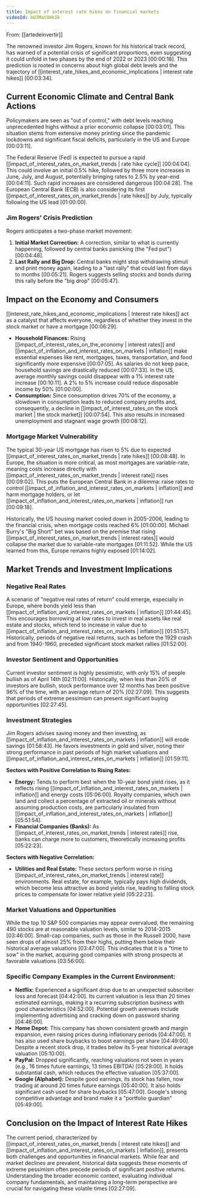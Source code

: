 ```yaml
---
title: Impact of interest rate hikes on financial markets
videoId: bU3MatOHkIk
---
```


From: [[artedeinvertir]] <br/> 

The renowned investor Jim Rogers, known for his historical track record, has warned of a potential crisis of significant proportions, even suggesting it could unfold in two phases by the end of 2022 or 2023 <a class="yt-timestamp" data-t="00:00:18">[00:00:18]</a>. This prediction is rooted in concerns about high global debt levels and the trajectory of [[interest_rate_hikes_and_economic_implications | interest rate hikes]] <a class="yt-timestamp" data-t="00:03:34">[00:03:34]</a>.

## Current Economic Climate and Central Bank Actions

Policymakers are seen as "out of control," with debt levels reaching unprecedented highs without a prior economic collapse <a class="yt-timestamp" data-t="00:03:01">[00:03:01]</a>. This situation stems from extensive money printing since the pandemic lockdowns and significant fiscal deficits, particularly in the US and Europe <a class="yt-timestamp" data-t="00:03:11">[00:03:11]</a>.

The Federal Reserve (Fed) is expected to pursue a rapid [[impact_of_interest_rates_on_market_trends | rate hike cycle]] <a class="yt-timestamp" data-t="00:04:04">[00:04:04]</a>. This could involve an initial 0.5% hike, followed by three more increases in June, July, and August, potentially bringing rates to 2.5% by year-end <a class="yt-timestamp" data-t="00:04:11">[00:04:11]</a>. Such rapid increases are considered dangerous <a class="yt-timestamp" data-t="00:04:28">[00:04:28]</a>. The European Central Bank (ECB) is also considering its first [[impact_of_interest_rates_on_market_trends | rate hikes]] by July, typically following the US lead <a class="yt-timestamp" data-t="01:00:00">[01:00:00]</a>.

### Jim Rogers' Crisis Prediction
Rogers anticipates a two-phase market movement:
1.  **Initial Market Correction:** A correction, similar to what is currently happening, followed by central banks panicking (the "Fed put") <a class="yt-timestamp" data-t="00:04:48">[00:04:48]</a>.
2.  **Last Rally and Big Drop:** Central banks might stop withdrawing stimuli and print money again, leading to a "last rally" that could last from days to months <a class="yt-timestamp" data-t="00:05:21">[00:05:21]</a>. Rogers suggests selling stocks and bonds during this rally before the "big drop" <a class="yt-timestamp" data-t="00:05:47">[00:05:47]</a>.

## Impact on the Economy and Consumers

[[interest_rate_hikes_and_economic_implications | Interest rate hikes]] act as a catalyst that affects everyone, regardless of whether they invest in the stock market or have a mortgage <a class="yt-timestamp" data-t="00:06:29">[00:06:29]</a>.

*   **Household Finances:** Rising [[impact_of_interest_rates_on_the_economy | interest rates]] and [[impact_of_inflation_and_interest_rates_on_markets | inflation]] make essential expenses like rent, mortgages, taxes, transportation, and food significantly more expensive <a class="yt-timestamp" data-t="00:07:05">[00:07:05]</a>. As salaries do not keep pace, household savings are drastically reduced <a class="yt-timestamp" data-t="00:07:33">[00:07:33]</a>. In the US, average monthly savings could disappear with a 1% interest rate increase <a class="yt-timestamp" data-t="00:10:11">[00:10:11]</a>. A 2% to 5% increase could reduce disposable income by 50% <a class="yt-timestamp" data-t="01:00:00">[01:00:00]</a>.
*   **Consumption:** Since consumption drives 70% of the economy, a slowdown in consumption leads to reduced company profits and, consequently, a decline in [[impact_of_interest_rates_on the stock market | the stock market]] <a class="yt-timestamp" data-t="00:07:54">[00:07:54]</a>. This also results in increased unemployment and stagnant wage growth <a class="yt-timestamp" data-t="00:08:12">[00:08:12]</a>.

### Mortgage Market Vulnerability
The typical 30-year US mortgage has risen to 5% due to expected [[impact_of_interest_rates_on_market_trends | rate hikes]] <a class="yt-timestamp" data-t="00:08:48">[00:08:48]</a>. In Europe, the situation is more critical, as most mortgages are variable-rate, meaning costs increase directly with [[impact_of_interest_rates_on_market_trends | interest rate]] rises <a class="yt-timestamp" data-t="00:09:02">[00:09:02]</a>. This puts the European Central Bank in a dilemma: raise rates to control [[impact_of_inflation_and_interest_rates_on_markets | inflation]] and harm mortgage holders, or let [[impact_of_inflation_and_interest_rates_on_markets | inflation]] run <a class="yt-timestamp" data-t="00:09:18">[00:09:18]</a>.

Historically, the US housing market cooled down in 2005-2006, leading to the financial crisis, when mortgage costs reached 6% <a class="yt-timestamp" data-t="01:00:00">[01:00:00]</a>. Michael Burry's "Big Short" bet was based on the premise that rising [[impact_of_interest_rates_on_market_trends | interest rates]] would collapse the market due to variable-rate mortgages <a class="yt-timestamp" data-t="01:11:52">[01:11:52]</a>. While the US learned from this, Europe remains highly exposed <a class="yt-timestamp" data-t="01:14:02">[01:14:02]</a>.

## Market Trends and Investment Implications

### Negative Real Rates
A scenario of "negative real rates of return" could emerge, especially in Europe, where bonds yield less than [[impact_of_inflation_and_interest_rates_on_markets | inflation]] <a class="yt-timestamp" data-t="01:44:45">[01:44:45]</a>. This encourages borrowing at low rates to invest in real assets like real estate and stocks, which tend to increase in value due to [[impact_of_inflation_and_interest_rates_on_markets | inflation]] <a class="yt-timestamp" data-t="01:51:57">[01:51:57]</a>. Historically, periods of negative real returns, such as before the 1929 crash and from 1940-1960, preceded significant stock market rallies <a class="yt-timestamp" data-t="01:52:00">[01:52:00]</a>.

### Investor Sentiment and Opportunities
Current investor sentiment is highly pessimistic, with only 15% of people bullish as of April 14th <a class="yt-timestamp" data-t="02:11:00">[02:11:00]</a>. Historically, when less than 20% of investors are bullish, stock performance over 12 months has been positive 96% of the time, with an average return of 20% <a class="yt-timestamp" data-t="02:27:09">[02:27:09]</a>. This suggests that periods of extreme pessimism can present significant buying opportunities <a class="yt-timestamp" data-t="02:27:45">[02:27:45]</a>.

### Investment Strategies
Jim Rogers advises saving money and then investing, as [[impact_of_inflation_and_interest_rates_on_markets | inflation]] will erode savings <a class="yt-timestamp" data-t="01:58:43">[01:58:43]</a>. He favors investments in gold and silver, noting their strong performance in past periods of high market valuations and [[impact_of_inflation_and_interest_rates_on_markets | inflation]] <a class="yt-timestamp" data-t="01:59:11">[01:59:11]</a>.

**Sectors with Positive Correlation to Rising Rates:**
*   **Energy:** Tends to perform best when the 10-year bond yield rises, as it reflects rising [[impact_of_inflation_and_interest_rates_on_markets | inflation]] and energy costs <a class="yt-timestamp" data-t="05:06:00">[05:06:00]</a>. Royalty companies, which own land and collect a percentage of extracted oil or minerals without assuming production costs, are particularly insulated from [[impact_of_inflation_and_interest_rates_on_markets | inflation]] <a class="yt-timestamp" data-t="05:51:54">[05:51:54]</a>.
*   **Financial Companies (Banks):** As [[impact_of_interest_rates_on_market_trends | interest rates]] rise, banks can charge more to customers, theoretically increasing profits <a class="yt-timestamp" data-t="05:22:23">[05:22:23]</a>.

**Sectors with Negative Correlation:**
*   **Utilities and Real Estate:** These sectors perform worse in rising [[impact_of_interest_rates_on_market_trends | interest rate]] environments. Real estate, for example, typically pays high dividends, which become less attractive as bond yields rise, leading to falling stock prices to compensate for lower relative yield <a class="yt-timestamp" data-t="05:22:23">[05:22:23]</a>.

### Market Valuations and Opportunities
While the top 10 S&P 500 companies may appear overvalued, the remaining 490 stocks are at reasonable valuation levels, similar to 2014-2015 <a class="yt-timestamp" data-t="03:46:00">[03:46:00]</a>. Small-cap companies, such as those in the Russell 2000, have seen drops of almost 25% from their highs, putting them below their historical average valuations <a class="yt-timestamp" data-t="03:47:00">[03:47:00]</a>. This indicates that it is a "time to sow" in the market, acquiring good companies with strong prospects at favorable valuations <a class="yt-timestamp" data-t="03:56:00">[03:56:00]</a>.

### Specific Company Examples in the Current Environment:
*   **Netflix:** Experienced a significant drop due to an unexpected subscriber loss and forecast <a class="yt-timestamp" data-t="04:42:00">[04:42:00]</a>. Its current valuation is less than 20 times estimated earnings, making it a recurring subscription business with good characteristics <a class="yt-timestamp" data-t="04:52:00">[04:52:00]</a>. Potential growth avenues include implementing advertising and cracking down on password sharing <a class="yt-timestamp" data-t="04:46:00">[04:46:00]</a>.
*   **Home Depot:** This company has shown consistent growth and margin expansion, even raising prices during inflationary periods <a class="yt-timestamp" data-t="04:47:00">[04:47:00]</a>. It has also used share buybacks to boost earnings per share <a class="yt-timestamp" data-t="04:49:00">[04:49:00]</a>. Despite a recent stock drop, it trades below its 5-year historical average valuation <a class="yt-timestamp" data-t="05:10:00">[05:10:00]</a>.
*   **PayPal:** Dropped significantly, reaching valuations not seen in years (e.g., 16 times future earnings, 13 times EBITDA) <a class="yt-timestamp" data-t="05:29:00">[05:29:00]</a>. It holds substantial cash, which reduces the effective valuation <a class="yt-timestamp" data-t="05:37:00">[05:37:00]</a>.
*   **Google (Alphabet):** Despite good earnings, its stock has fallen, now trading at around 20 times future earnings <a class="yt-timestamp" data-t="05:40:00">[05:40:00]</a>. It also holds significant cash used for share buybacks <a class="yt-timestamp" data-t="05:47:00">[05:47:00]</a>. Google's strong competitive advantage and brand make it a "portfolio guardian" <a class="yt-timestamp" data-t="05:49:00">[05:49:00]</a>.

## Conclusion on the Impact of Interest Rate Hikes

The current period, characterized by [[impact_of_interest_rates_on_market_trends | interest rate hikes]] and [[impact_of_inflation_and_interest_rates_on_markets | inflation]], presents both challenges and opportunities in financial markets. While fear and market declines are prevalent, historical data suggests these moments of extreme pessimism often precede periods of significant positive returns. Understanding the broader economic context, evaluating individual company fundamentals, and maintaining a long-term perspective are crucial for navigating these volatile times <a class="yt-timestamp" data-t="02:27:09">[02:27:09]</a>.